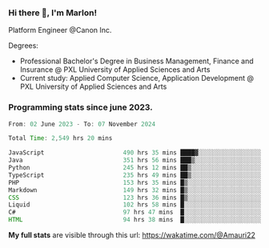 
### Hi there 👋, I'm Marlon!

Platform Engineer @Canon Inc.

Degrees: 
- Professional Bachelor's Degree in Business Management, Finance and Insurance @ PXL University of Applied Sciences and Arts
- Current study: Applied Computer Science, Application Development @ PXL University of Applied Sciences and Arts

### Programming stats since june 2023.
<!--START_SECTION:waka-->

```java
From: 02 June 2023 - To: 07 November 2024

Total Time: 2,549 hrs 20 mins

JavaScript                      490 hrs 35 mins ████▓░░░░░░░░░░░░░░░░░░░░   18.92 %
Java                            351 hrs 56 mins ███▒░░░░░░░░░░░░░░░░░░░░░   13.57 %
Python                          245 hrs 12 mins ██▒░░░░░░░░░░░░░░░░░░░░░░   09.46 %
TypeScript                      235 hrs 49 mins ██▒░░░░░░░░░░░░░░░░░░░░░░   09.09 %
PHP                             153 hrs 35 mins █▒░░░░░░░░░░░░░░░░░░░░░░░   05.92 %
Markdown                        149 hrs 32 mins █▒░░░░░░░░░░░░░░░░░░░░░░░   05.77 %
CSS                             123 hrs 36 mins █▒░░░░░░░░░░░░░░░░░░░░░░░   04.77 %
Liquid                          102 hrs 58 mins █░░░░░░░░░░░░░░░░░░░░░░░░   03.97 %
C#                              97 hrs 47 mins  █░░░░░░░░░░░░░░░░░░░░░░░░   03.77 %
HTML                            94 hrs 38 mins  █░░░░░░░░░░░░░░░░░░░░░░░░   03.65 %
```

<!--END_SECTION:waka-->
**My full stats** are visible through this url: https://wakatime.com/@Amauri22
